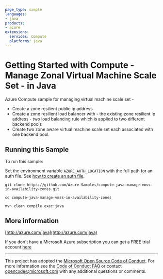 ```yaml
---
page_type: sample
languages:
- java
products:
- azure
extensions:
  services: Compute
  platforms: java
---
```


# Getting Started with Compute - Manage Zonal Virtual Machine Scale Set - in Java #


  Azure Compute sample for managing virtual machine scale set -
   - Create a zone resilient public ip address
   - Create a zone resilient load balancer with
          - the existing zone resilient ip address
          - two load balancing rule which is applied to two different backend pools
   - Create two zone aware virtual machine scale set each associated with one backend pool.
 

## Running this Sample ##

To run this sample:

Set the environment variable `AZURE_AUTH_LOCATION` with the full path for an auth file. See [how to create an auth file](https://github.com/Azure/azure-libraries-for-java/blob/master/AUTH.md).

    git clone https://github.com/Azure-Samples/compute-java-manage-vmss-in-availability-zones.git

    cd compute-java-manage-vmss-in-availability-zones

    mvn clean compile exec:java

## More information ##

[http://azure.com/java](http://azure.com/java)

If you don't have a Microsoft Azure subscription you can get a FREE trial account [here](http://go.microsoft.com/fwlink/?LinkId=330212)

---

This project has adopted the [Microsoft Open Source Code of Conduct](https://opensource.microsoft.com/codeofconduct/). For more information see the [Code of Conduct FAQ](https://opensource.microsoft.com/codeofconduct/faq/) or contact [opencode@microsoft.com](mailto:opencode@microsoft.com) with any additional questions or comments.